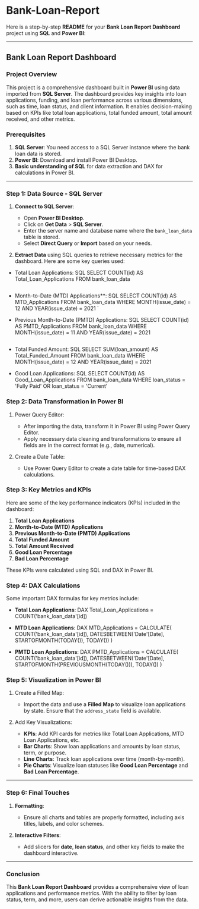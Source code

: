 # Bank-Loan-Report
Here is a step-by-step **README** for your **Bank Loan Report Dashboard** project using **SQL** and **Power BI**:

---

## **Bank Loan Report Dashboard**

### **Project Overview**
This project is a comprehensive dashboard built in **Power BI** using data imported from **SQL Server**. The dashboard provides key insights into loan applications, funding, and loan performance across various dimensions, such as time, loan status, and client information. It enables decision-making based on KPIs like total loan applications, total funded amount, total amount received, and other metrics.

### **Prerequisites**
1. **SQL Server**: You need access to a SQL Server instance where the bank loan data is stored.
2. **Power BI**: Download and install Power BI Desktop.
3. **Basic understanding of SQL** for data extraction and DAX for calculations in Power BI.

---

### **Step 1: Data Source - SQL Server**
1. **Connect to SQL Server**:
   - Open **Power BI Desktop**.
   - Click on **Get Data** > **SQL Server**.
   - Enter the server name and database name where the `bank_loan_data` table is stored.
   - Select **Direct Query** or **Import** based on your needs.

2. **Extract Data** using SQL queries to retrieve necessary metrics for the dashboard. Here are some key queries used:

- Total Loan Applications:
   SQL
   SELECT COUNT(id) AS Total_Loan_Applications 
   FROM bank_loan_data
   ```

- Month-to-Date (MTD) Applications**:
   SQL
   SELECT COUNT(id) AS MTD_Applications 
   FROM bank_loan_data 
   WHERE MONTH(issue_date) = 12 AND YEAR(issue_date) = 2021
   `

- Previous Month-to-Date (PMTD) Applications:
   SQL
   SELECT COUNT(id) AS PMTD_Applications 
   FROM bank_loan_data 
   WHERE MONTH(issue_date) = 11 AND YEAR(issue_date) = 2021
   ```

- Total Funded Amount:
   SQL
   SELECT SUM(loan_amount) AS Total_Funded_Amount 
   FROM bank_loan_data
   WHERE MONTH(issue_date) = 12 AND YEAR(issue_date) = 2021
   

- Good Loan Applications:
   SQL
   SELECT COUNT(id) AS Good_Loan_Applications 
   FROM bank_loan_data 
   WHERE loan_status = 'Fully Paid' OR loan_status = 'Current'
   



### Step 2: Data Transformation in Power BI
1. Power Query Editor:
   - After importing the data, transform it in Power BI using Power Query Editor.
   - Apply necessary data cleaning and transformations to ensure all fields are in the correct format (e.g., date, numerical).
   
2. Create a Date Table:
   - Use Power Query Editor to create a date table for time-based DAX calculations.



### Step 3: Key Metrics and KPIs
Here are some of the key performance indicators (KPIs) included in the dashboard:

1. **Total Loan Applications**
2. **Month-to-Date (MTD) Applications**
3. **Previous Month-to-Date (PMTD) Applications**
4. **Total Funded Amount**
5. **Total Amount Received**
6. **Good Loan Percentage**
7. **Bad Loan Percentage**

These KPIs were calculated using SQL and DAX in Power BI.



### **Step 4: DAX Calculations**
Some important DAX formulas for key metrics include:

- **Total Loan Applications**:
   DAX
   Total_Loan_Applications = COUNT('bank_loan_data'[id])
   

- **MTD Loan Applications**:
   DAX
   MTD_Applications = CALCULATE(
       COUNT('bank_loan_data'[id]),
       DATESBETWEEN('Date'[Date], STARTOFMONTH(TODAY()), TODAY())
   )
   

- **PMTD Loan Applications**:
   DAX
   PMTD_Applications = CALCULATE(
       COUNT('bank_loan_data'[id]),
       DATESBETWEEN('Date'[Date], STARTOFMONTH(PREVIOUSMONTH(TODAY())), TODAY())
   )
   



### **Step 5: Visualization in Power BI**
1. Create a Filled Map:
   - Import the data and use a **Filled Map** to visualize loan applications by state. Ensure that the `address_state` field is available.
   
2. Add Key Visualizations:
   - **KPIs**: Add KPI cards for metrics like Total Loan Applications, MTD Loan Applications, etc.
   - **Bar Charts**: Show loan applications and amounts by loan status, term, or purpose.
   - **Line Charts**: Track loan applications over time (month-by-month).
   - **Pie Charts**: Visualize loan statuses like **Good Loan Percentage** and **Bad Loan Percentage**.

---

### Step 6: Final Touches
1. **Formatting**:
   - Ensure all charts and tables are properly formatted, including axis titles, labels, and color schemes.
   
2. **Interactive Filters**:
   - Add slicers for **date**, **loan status**, and other key fields to make the dashboard interactive.

---

### **Conclusion**
This **Bank Loan Report Dashboard** provides a comprehensive view of loan applications and performance metrics. With the ability to filter by loan status, term, and more, users can derive actionable insights from the data.


